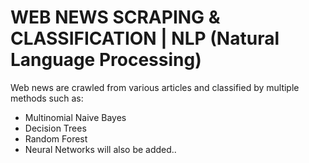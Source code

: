 # WEB NEWS SCRAPING & CLASSIFICATION | NLP (Natural Language Processing)
Web news are crawled from various articles and classified by multiple methods such as: 
* Multinomial Naive Bayes
* Decision Trees
* Random Forest
* Neural Networks will also be added..
